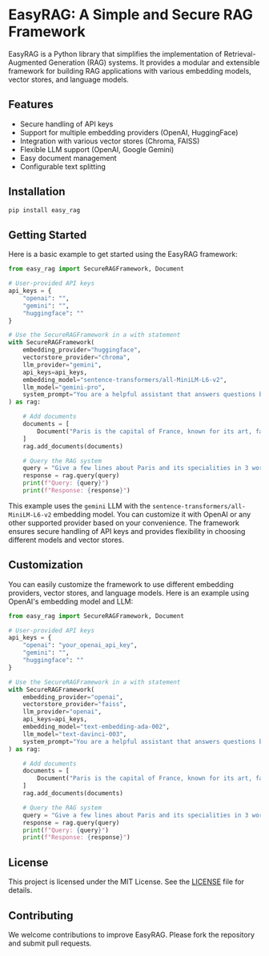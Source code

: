 # EasyRAG: A Simple and Secure RAG Framework

EasyRAG is a Python library that simplifies the implementation of Retrieval-Augmented Generation (RAG) systems. It provides a modular and extensible framework for building RAG applications with various embedding models, vector stores, and language models.

## Features

- Secure handling of API keys
- Support for multiple embedding providers (OpenAI, HuggingFace)
- Integration with various vector stores (Chroma, FAISS)
- Flexible LLM support (OpenAI, Google Gemini)
- Easy document management
- Configurable text splitting

## Installation

```bash
pip install easy_rag
```

## Getting Started

Here is a basic example to get started using the EasyRAG framework:

```python
from easy_rag import SecureRAGFramework, Document

# User-provided API keys
api_keys = {
    "openai": "",
    "gemini": "",
    "huggingface": ""
}

# Use the SecureRAGFramework in a with statement
with SecureRAGFramework(
    embedding_provider="huggingface",
    vectorstore_provider="chroma",
    llm_provider="gemini",
    api_keys=api_keys,
    embedding_model="sentence-transformers/all-MiniLM-L6-v2",
    llm_model="gemini-pro",
    system_prompt="You are a helpful assistant that answers questions based on the given context."
) as rag:

    # Add documents
    documents = [
        Document("Paris is the capital of France, known for its art, fashion, and culture.", {"source": "geo.txt"}),
    ]
    rag.add_documents(documents)

    # Query the RAG system
    query = "Give a few lines about Paris and its specialities in 3 words."
    response = rag.query(query)
    print(f"Query: {query}")
    print(f"Response: {response}")
```

This example uses the `gemini` LLM with the `sentence-transformers/all-MiniLM-L6-v2` embedding model. You can customize it with OpenAI or any other supported provider based on your convenience. The framework ensures secure handling of API keys and provides flexibility in choosing different models and vector stores.

## Customization

You can easily customize the framework to use different embedding providers, vector stores, and language models. Here is an example using OpenAI's embedding model and LLM:

```python
from easy_rag import SecureRAGFramework, Document

# User-provided API keys
api_keys = {
    "openai": "your_openai_api_key",
    "gemini": "",
    "huggingface": ""
}

# Use the SecureRAGFramework in a with statement
with SecureRAGFramework(
    embedding_provider="openai",
    vectorstore_provider="faiss",
    llm_provider="openai",
    api_keys=api_keys,
    embedding_model="text-embedding-ada-002",
    llm_model="text-davinci-003",
    system_prompt="You are a helpful assistant that answers questions based on the given context."
) as rag:

    # Add documents
    documents = [
        Document("Paris is the capital of France, known for its art, fashion, and culture.", {"source": "geo.txt"}),
    ]
    rag.add_documents(documents)

    # Query the RAG system
    query = "Give a few lines about Paris and its specialities in 3 words."
    response = rag.query(query)
    print(f"Query: {query}")
    print(f"Response: {response}")
```

## License

This project is licensed under the MIT License. See the [LICENSE](LICENSE) file for details.

## Contributing

We welcome contributions to improve EasyRAG. Please fork the repository and submit pull requests.

